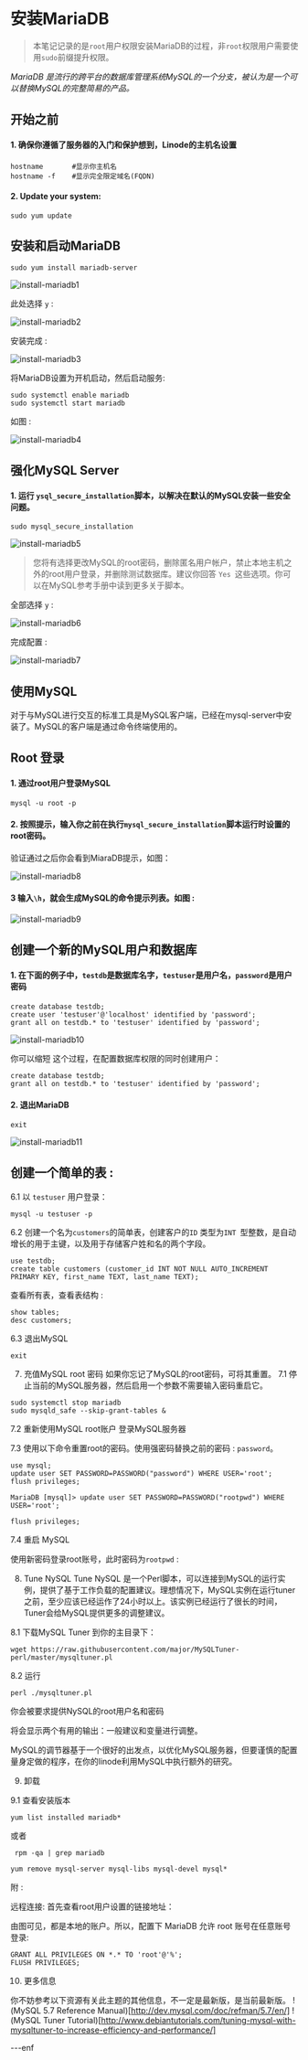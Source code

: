 # 安装MariaDB

> 本笔记记录的是`root`用户权限安装MariaDB的过程，非`root`权限用户需要使用`sudo`前缀提升权限。

*MariaDB 是流行的跨平台的数据库管理系统MySQL的一个分支，被认为是一个可以替换MySQL的完整简易的产品。*

## 开始之前

#### 1. 确保你遵循了服务器的入门和保护想到，Linode的主机名设置

```
hostname       #显示你主机名
hostname -f    #显示完全限定域名(FQDN)
```

#### 2. Update your system:

```
sudo yum update
```

## 安装和启动MariaDB

```
sudo yum install mariadb-server
```

![install-mariadb1](../../pic/linux/chapter01/4-01.png)

此处选择 `y` :

![install-mariadb2](../../pic/linux/chapter01/4-02.png)

安装完成 :

![install-mariadb3](../../pic/linux/chapter01/4-03.png)

将MariaDB设置为开机启动，然后启动服务:


```
sudo systemctl enable mariadb
sudo systemctl start mariadb
```

如图 : 

![install-mariadb4](../../pic/linux/chapter01/4-04.png)


## 强化MySQL Server

#### 1. 运行 `ysql_secure_installation`脚本，以解决在默认的MySQL安装一些安全问题。

```
sudo mysql_secure_installation
```

![install-mariadb5](../../pic/linux/chapter01/4-05.png)

> 您将有选择更改MySQL的root密码，删除匿名用户帐户，禁止本地主机之外的root用户登录，并删除测试数据库。建议你回答 `Yes `这些选项。你可以在MySQL参考手册中读到更多关于脚本。

全部选择 `y` :

![install-mariadb6](../../pic/linux/chapter01/4-06.png)

完成配置 :

![install-mariadb7](../../pic/linux/chapter01/4-07.png)

## 使用MySQL

对于与MySQL进行交互的标准工具是MySQL客户端，已经在mysql-server中安装了。MySQL的客户端是通过命令终端使用的。

## Root 登录

#### 1. 通过root用户登录MySQL

```
mysql -u root -p
```

#### 2. 按照提示，输入你之前在执行`mysql_secure_installation`脚本运行时设置的root密码。
验证通过之后你会看到MiaraDB提示，如图：

![install-mariadb8](../../pic/linux/chapter01/4-08.png)

#### 3 输入`\h`，就会生成MySQL的命令提示列表。如图 :

![install-mariadb9](../../pic/linux/chapter01/4-09.png)

## 创建一个新的MySQL用户和数据库

#### 1. 在下面的例子中，`testdb`是数据库名字，`testuser`是用户名，`password`是用户密码

```
create database testdb;
create user 'testuser'@'localhost' identified by 'password';
grant all on testdb.* to 'testuser' identified by 'password';
```

![install-mariadb10](../../pic/linux/chapter01/4-10.png)

你可以缩短 这个过程，在配置数据库权限的同时创建用户：

```
create database testdb;
grant all on testdb.* to 'testuser' identified by 'password';
```

#### 2. 退出MariaDB

```
exit
```

![install-mariadb11](../../pic/linux/chapter01/4-11.png)

## 创建一个简单的表 :
6.1 以 `testuser` 用户登录：
```
mysql -u testuser -p
```


6.2 创建一个名为`customers`的简单表，创建客户的`ID` 类型为`INT `型整数，是自动增长的用于主键，以及用于存储客户姓和名的两个字段。

```
use testdb;
create table customers (customer_id INT NOT NULL AUTO_INCREMENT PRIMARY KEY, first_name TEXT, last_name TEXT);
```



查看所有表，查看表结构 :
```
show tables;
desc customers;

```


6.3 退出MySQL
```
exit
```


7. 充值MySQL root 密码
如果你忘记了MySQL的root密码，可将其重置。
7.1 停止当前的MySQL服务器，然后启用一个参数不需要输入密码重启它。

```
sudo systemctl stop mariadb
sudo mysqld_safe --skip-grant-tables &
```
7.2 重新使用MySQL root账户 登录MySQL服务器



7.3 使用以下命令重置root的密码。使用强密码替换之前的密码 : `password`。

```
use mysql;
update user SET PASSWORD=PASSWORD("password") WHERE USER='root';
flush privileges;
```


```
MariaDB [mysql]> update user SET PASSWORD=PASSWORD("rootpwd") WHERE USER='root';
```



`flush privileges;`


7.4 重启 MySQL

使用新密码登录root账号，此时密码为`rootpwd` :


8. Tune NySQL
Tune NySQL 是一个Perl脚本，可以连接到MySQL的运行实例，提供了基于工作负载的配置建议。理想情况下，MySQL实例在运行tuner之前，至少应该已经运作了24小时以上。该实例已经运行了很长的时间，Tuner会给MySQL提供更多的调整建议。

8.1 下载MySQL Tuner 到你的主目录下：
```
wget https://raw.githubusercontent.com/major/MySQLTuner-perl/master/mysqltuner.pl
```


8.2 运行

```
perl ./mysqltuner.pl
```
你会被要求提供NySQL的root用户名和密码




将会显示两个有用的输出：一般建议和变量进行调整。




MySQL的调节器基于一个很好的出发点，以优化MySQL服务器，但要谨慎的配置量身定做的程序，在你的linode利用MySQL中执行额外的研究。


9. 卸载

9.1 查看安装版本

```
yum list installed mariadb*
```


或者

```
 rpm -qa | grep mariadb
```


```
yum remove mysql-server mysql-libs mysql-devel mysql*
```



附 :

远程连接:
首先查看root用户设置的链接地址：


由图可见，都是本地的账户。所以，配置下 MariaDB 允许 root 账号在任意账号登录:

```
GRANT ALL PRIVILEGES ON *.* TO 'root'@'%';
FLUSH PRIVILEGES;
```



10. 更多信息

你不妨参考以下资源有关此主题的其他信息，不一定是最新版，是当前最新版。
!(MySQL 5.7 Reference Manual)[http://dev.mysql.com/doc/refman/5.7/en/]
!(MySQL Tuner Tutorial)[http://www.debiantutorials.com/tuning-mysql-with-mysqltuner-to-increase-efficiency-and-performance/]



---enf
